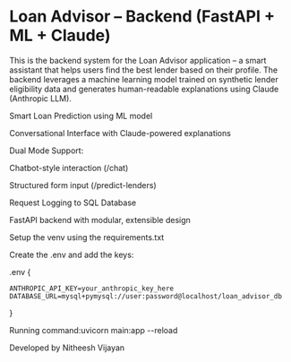  # Loan Advisor – Backend (FastAPI + ML + Claude)

This is the backend system for the Loan Advisor application – a smart assistant that helps users find the best lender based on their profile. The backend leverages a machine learning model trained on synthetic lender eligibility data and generates human-readable explanations using Claude (Anthropic LLM).

Smart Loan Prediction using ML model

 Conversational Interface with Claude-powered explanations

 Dual Mode Support:

Chatbot-style interaction (/chat)

Structured form input (/predict-lenders)

 Request Logging to SQL Database

 FastAPI backend with modular, extensible design

Setup the venv using the requirements.txt


 Create the .env and add the keys:

 .env {
    
    ANTHROPIC_API_KEY=your_anthropic_key_here
    DATABASE_URL=mysql+pymysql://user:password@localhost/loan_advisor_db


 }


 Running command:uvicorn main:app --reload


 Developed by Nitheesh Vijayan
